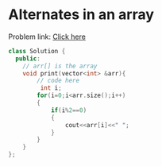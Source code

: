 # Alternates in an array

Problem link: [Click here](https://www.geeksforgeeks.org/problems/print-alternate-elements-of-an-array/1?page=1&difficulty=School&sortBy=submissions)

```cpp
class Solution {
  public:
    // arr[] is the array
    void print(vector<int> &arr){
        // code here
         int i;
        for(i=0;i<arr.size();i++)
        {
            if(i%2==0)
            {
                cout<<arr[i]<<" ";
            }
        }
    }
};
```
